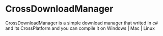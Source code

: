 # CrossDownloadManager
CrossDownloadManager is a simple download manager that writed in c# and its CrossPlatform and you can compile it on Windows | Mac | Linux
